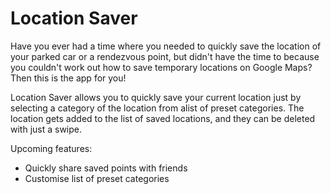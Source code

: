 # Location Saver

Have you ever had a time where you needed to quickly save the location of your parked car or a rendezvous point, but didn't have the time to because you couldn't work out how to save temporary locations on Google Maps? Then this is the app for you!

Location Saver allows you to quickly save your current location just by selecting a category of the location from alist of preset categories. The location gets added to the list of saved locations, and they can be deleted with just a swipe. 

Upcoming features:
* Quickly share saved points with friends
* Customise list of preset categories
